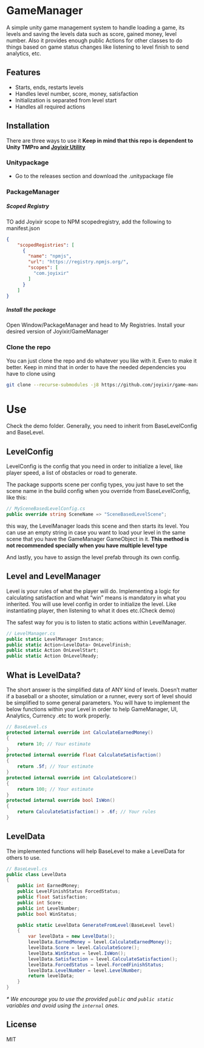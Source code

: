 # GameManager

 A simple unity game management system to handle loading a game, its levels and saving the levels data such as score, gained money, level number. Also it provides enough public Actions for other classes to do things based on game status changes like listening to level finish to send analytics, etc. 

## Features

- Starts, ends, restarts levels
- Handles level number, score, money, satisfaction
- Initialization is separated from level start
- Handles all required actions


## Installation
There are three ways to use it
**Keep in mind that this repo is dependent to Unity TMPro and [Joyixir Utility](https://github.com/joyixir/utility)**

### Unitypackage
- Go to the releases section and download the .unitypackage file


### PackageManager
##### Scoped Registry
TO add Joyixir scope to NPM scopedregistry, add the following to manifest.json
```json
{
    "scopedRegistries": [
      {
        "name": "npmjs",
        "url": "https://registry.npmjs.org/",
        "scopes": [
          "com.joyixir"
        ]
      }
    ]
}
```

##### Install the package
Open Window/PackageManager and head to My Registries. Install your desired version of Joyixir/GameManager

### Clone the repo
You can just clone the repo and do whatever you like with it. Even to make it better.
Keep in mind that in order to have the needed dependencies you have to clone using
```sh
git clone --recurse-submodules -j8 https://github.com/joyixir/game-manager.git
```


# Use

Check the demo folder. 
Generally, you need to inherit from BaseLevelConfig and BaseLevel.

## LevelConfig
LevelConfig is the config that you need in order to initialize a level, like player speed, a list of obstacles or road to generate.

The package supports scene per config types, you just have to set the scene name in the build config when you override from BaseLevelConfig, like this:

```csharp
// MySceneBasedLevelConfig.cs
public override string SceneName => "SceneBasedLevelScene";
```
this way, the LevelManager loads this scene and then starts its level.
You can use an empty string in case you want to load your level in the same scene that you have the GameManager GameObject in it. **This method is not recommended specially when you have multiple level type**

And lastly, you have to assign the level prefab through its own config.

## Level and LevelManager

Level is your rules of what the player will do. 
Implementing a logic for calculating satisfaction and what “win” means is mandatory in what you inherited. 
You will use level config in order to initialize the level. Like instantiating player, then listening to what it does etc.(Check demo)

The safest way for you is to listen to static actions within LevelManager.
```csharp
// LevelManager.cs
public static LevelManager Instance;
public static Action<LevelData> OnLevelFinish;
public static Action OnLevelStart;
public static Action OnLevelReady;
```
## What is LevelData?
The short answer is the simplified data of ANY kind of levels. Doesn’t matter if a baseball or a shooter, simulation or a runner, every sort of level should be simplified to some general parameters.
You will have to implement the below functions within your Level in order to help GameManager, UI, Analytics, Currency .etc to work properly.
```csharp
// BaseLevel.cs
protected internal override int CalculateEarnedMoney()
{
    return 10; // Your estimate
}
protected internal override float CalculateSatisfaction()
{
    return .5f; // Your estimate
}
protected internal override int CalculateScore()
{
    return 100; // Your estimate
}
protected internal override bool IsWon()
{
    return CalculateSatisfaction() > .6f; // Your rules
}
```

## LevelData
The implemented functions will help BaseLevel to make a LevelData for others to use.
```csharp
// BaseLevel.cs
public class LevelData
{
    public int EarnedMoney;
    public LevelFinishStatus ForcedStatus;
    public float Satisfaction;
    public int Score;
    public int LevelNumber;
    public bool WinStatus;

    public static LevelData GenerateFromLevel(BaseLevel level)
    {
        var levelData = new LevelData();
        levelData.EarnedMoney = level.CalculateEarnedMoney();
        levelData.Score = level.CalculateScore();
        levelData.WinStatus = level.IsWon();
        levelData.Satisfaction = level.CalculateSatisfaction();
        levelData.ForcedStatus = level.ForcedFinishStatus;
        levelData.LevelNumber = level.LevelNumber;
        return levelData;
    }
}
```

*\* We encourage you to use the provided ```public``` and ```public static``` variables and avoid using the ```internal``` ones.*
## License

MIT